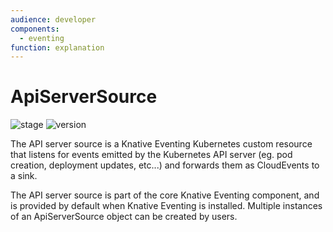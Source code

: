 ```yaml
---
audience: developer
components:
  - eventing
function: explanation
---
```


# ApiServerSource

![stage](https://img.shields.io/badge/Stage-stable-green?style=flat-square)
![version](https://img.shields.io/badge/API_Version-v1-green?style=flat-square)

The API server source is a Knative Eventing Kubernetes custom resource that listens for events emitted by the
Kubernetes API server (eg. pod creation, deployment updates, etc...) and forwards them as CloudEvents to a sink.

The API server source is part of the core Knative Eventing component, and is provided by default when Knative Eventing is installed. Multiple instances of an ApiServerSource object can be created by users.
